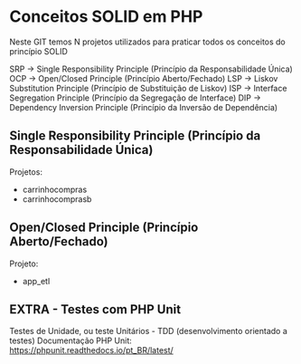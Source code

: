 # Conceitos SOLID em PHP
Neste GIT temos N projetos utilizados para praticar todos os conceitos do princípio SOLID

SRP -> Single Responsibility Principle (Princípio da Responsabilidade Única)
OCP -> Open/Closed Principle (Princípio Aberto/Fechado)
LSP -> Liskov Substitution Principle (Princípio de Substituição de Liskov)
ISP -> Interface Segregation Principle (Princípio da Segregação de Interface)
DIP -> Dependency Inversion Principle (Princípio da Inversão de Dependência)

## Single Responsibility Principle (Princípio da Responsabilidade Única)

Projetos:
- carrinhocompras
- carrinhocomprasb

## Open/Closed Principle (Princípio Aberto/Fechado)

Projeto:
- app_etl


## EXTRA - Testes com PHP Unit
Testes de Unidade, ou teste Unitários - TDD (desenvolvimento orientado a testes)
Documentação PHP Unit: https://phpunit.readthedocs.io/pt_BR/latest/

